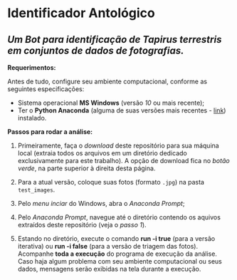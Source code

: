 # Identificador Antológico

## *Um Bot para identificação de Tapirus terrestris em conjuntos de dados de fotografias.*

**Requerimentos:**

Antes de tudo, configure seu ambiente computacional, conforme as seguintes especificações:

- Sistema operacional **MS Windows** (versão *10* ou mais recente);
- Ter o **Python Anaconda** (alguma de suas versões mais recentes - [link](https://www.anaconda.com/products/distribution)) instalado.

**Passos para rodar a análise:**

1) Primeiramente, faça o *download* deste repositório para sua máquina local (extraia todos os arquivos em um diretório dedicado exclusivamente para este trabalho). A opção de download fica no *botão verde*, na parte superior à direita desta página.

2) Para a atual versão, coloque suas fotos (formato `.jpg`) na pasta `test_images`.

3) Pelo *menu inciar* do Windows, abra o *Anaconda Prompt*;

4) Pelo *Anaconda Prompt*, navegue até o diretório contendo os aquivos extraídos deste repositório (veja o *passo 1*).

5) Estando no diretório, execute o comando **run -i true** (para a versão iterativa) ou **run -i false** (para a versão de triagem das fotos). Acompanhe **toda a execução** do programa de execução da análise. Caso haja algum problema com seu ambiente computacional ou seus dados, mensagens serão exibidas na tela durante a execução.
